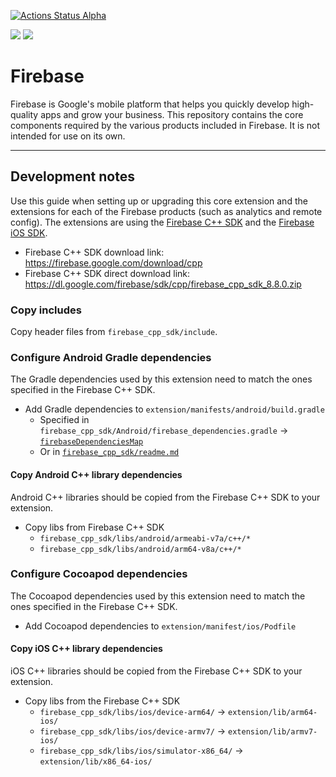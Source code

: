 [![Actions Status Alpha](https://github.com/defold/extension-firebase/actions/workflows/bob.yml/badge.svg)](https://github.com/defold/extension-firebase/actions)

![](https://img.shields.io/badge/Firebase%20CPP%20SDK-11.4.0-green)
![](https://img.shields.io/badge/Firebase%20iOS%20SDK-10.13.0-green)


# Firebase
Firebase is Google's mobile platform that helps you quickly develop high-quality apps and grow your business. This repository contains the core components required by the various products included in Firebase. It is not intended for use on its own.

---

## Development notes
Use this guide when setting up or upgrading this core extension and the extensions for each of the Firebase products (such as analytics and remote config). The extensions are using the [Firebase C++ SDK](https://firebase.google.com/docs/cpp/setup) and the [Firebase iOS SDK](https://github.com/firebase/firebase-ios-sdk).

* Firebase C++ SDK download link: https://firebase.google.com/download/cpp
* Firebase C++ SDK direct download link: https://dl.google.com/firebase/sdk/cpp/firebase_cpp_sdk_8.8.0.zip

### Copy includes
Copy header files from `firebase_cpp_sdk/include`.


### Configure Android Gradle dependencies
The Gradle dependencies used by this extension need to match the ones specified in the Firebase C++ SDK.

* Add Gradle dependencies to `extension/manifests/android/build.gradle`
   * Specified in `firebase_cpp_sdk/Android/firebase_dependencies.gradle` -> [`firebaseDependenciesMap`](https://github.com/firebase/firebase-cpp-sdk/blob/v7.3.0/release_build_files/Android/firebase_dependencies.gradle)
   * Or in [`firebase_cpp_sdk/readme.md`](https://raw.githubusercontent.com/firebase/firebase-cpp-sdk/v7.3.0/release_build_files/readme.md)


#### Copy Android C++ library dependencies
Android C++ libraries should be copied from the Firebase C++ SDK to your extension.

* Copy libs from Firebase C++ SDK
   * `firebase_cpp_sdk/libs/android/armeabi-v7a/c++/*`
   * `firebase_cpp_sdk/libs/android/arm64-v8a/c++/*`


### Configure Cocoapod dependencies
The Cocoapod dependencies used by this extension need to match the ones specified in the Firebase C++ SDK.

* Add Cocoapod dependencies to `extension/manifest/ios/Podfile`

#### Copy iOS C++ library dependencies
iOS C++ libraries should be copied from the Firebase C++ SDK to your extension.

* Copy libs from the Firebase C++ SDK
   * `firebase_cpp_sdk/libs/ios/device-arm64/` -> `extension/lib/arm64-ios/`
   * `firebase_cpp_sdk/libs/ios/device-armv7/` -> `extension/lib/armv7-ios/`
   * `firebase_cpp_sdk/libs/ios/simulator-x86_64/` -> `extension/lib/x86_64-ios/`
